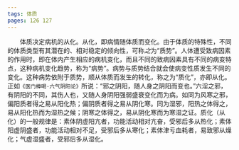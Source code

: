 ```yaml
---
tags: 体质
pages: 126 127
---
```

&emsp;&emsp;体质决定病机的从化。从化，即病情随体质而变化。由于体质的特殊性，不同的体质类型有其潜在的、相对稳定的倾向性，可称<dfn>之</dfn>为“质势”。人体遭受致病因素的作用时，即在体内产生相应的病机变化，而且不同的致病因素具有不同的病变特点，这种病机变化趋势，称为“病势”。病势与质势结合就会使病变性质发生不同的变化。这种病势依附于质势，顺从体质而发生的转化，称之为“质化”，亦即从化。正如`《医门棒喝·六气阴阳论》`所说：“邪之阴阳，随人身之阴阳而变也。”六淫之邪，有阴阳的不同，其伤人也，又随人身阴阳强弱盛衰变化而为病。如同为风寒之邪，偏阳质者得之易从阳化热；偏阴质者得之易从阴化寒。同为湿邪，阳热之体得之，易从阳化热而为湿热之候；阴寒之体得之，易从阴化寒而为寒湿之证。质化（从化）的一般规律是：素体阴虚阳亢者，功能活动相对亢奋，受邪后多从热化；素体阳虚阴盛者，功能活动相对不足，受邪后多从寒化；素体津亏血耗者，易致邪从燥化；气虚湿盛者，受邪后多从湿化。
